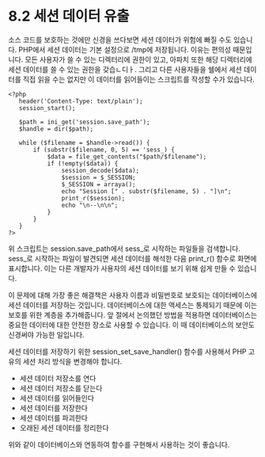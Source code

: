 # 8.2 세션 데이터 유출
 소스 코드를 보호하는 것에만 신경을 쓰다보면 세션 데이터가 위험에 빠질 수도 있습니다. PHP에서 세션 데이터는 기본 설정으로 /tmp에 저장됩니다. 이유는 편의성 때문입니다. 모든 사용자가 쓸 수 있는 디렉터리에 권한이 있고, 아파치 또한 해당 디렉터리에 세션 데이터를 쓸 수 있는 권한을 갖습ㄴ디ㅏ. 그리고 다른 사용자들을 쉘에서 세션 데이터를 직접 읽을 수는 없지만 이 데이터를 읽어들이는 스크립트를 작성할 수가 있습니다.
 ```
 <?php
    header('Content-Type: text/plain');
    session_start();

    $path = ini_get('session.save_path');
    $handle = dir($path);

    while ($filename = $handle->read()) {
        if (substr($filename, 0, 5) == 'sess_) {
            $data = file_get_contents("$path/$filename");
            if (!empty($data)) {
                session_decode($data);
                $session = $_SESSION;
                $_SESSION = arraya();
                echo "Session [" . substr($filename, 5) . "]\n";
                print_r($session);
                echo "\n--\n\n";
            }
        }
    }
 ?>
 ```

 위 스크립트는 session.save_path에서 sess_로 시작하는 파일들을 검색합니다. sess_로 시작하는 파일이 발견되면 세션 데이터를 해석한 다음 print_r() 함수로 화면에 표시합니다. 이는 다른 개발자가 사용자의 세션 데이터를 보기 위해 쉽게 만들 수 있습니다.

 이 문제에 대해 가장 좋은 해결책은 사용자 이름과 비밀번호로 보호되는 데이터베이스에 세션 데이터를 저장하는 것입니다. 데이터베이스에 대한 액세스는 통제되기 때문에 이는 보호를 위한 계층을 추가해줍니다. 앞 절에서 논의했던 방법을 적용하면 데이터베이스는 중요한 데이터에 대한 안전한 장소로 사용할 수 있습니다. 이 때 데이터베이스의 보안도 신경써야 가능한 일입니다.

 세션 데이터를 저장하기 위한 session_set_save_handler() 함수를 사용해서 PHP 고유의 세션 처리 방식을 변경해야 합니다.
  - 세션 데이터 저장소를 연다 
  - 세션 데이터 저장소를 닫는다 
  - 세션 데이터를 읽어들인다 
  - 세션 데이터를 저장한다 
  - 세션 데이터를 파괴한다 
  - 오래된 세션 데이터를 정리한다 

  위와 같이 데이터베이스와 연동하여 함수를 구현해서 사용하는 것이 좋습니다.